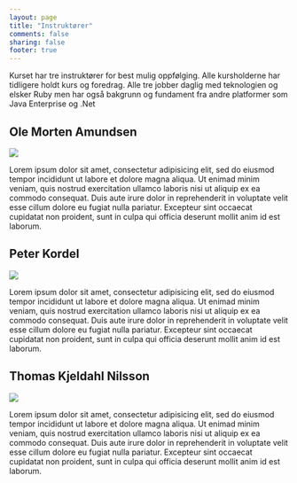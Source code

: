 ```yaml
---
layout: page
title: "Instruktører"
comments: false
sharing: false
footer: true
---
```


<p>Kurset har tre instruktører for best mulig oppfølging. Alle
kursholderne har tidligere holdt kurs og foredrag. Alle tre jobber
daglig med teknologien og elsker Ruby men har også bakgrunn og
fundament fra andre platformer som Java Enterprise og .Net</p>


<h2>Ole Morten Amundsen</h2>

<div class="instructor-profile">
<img src="https://si0.twimg.com/profile_images/705176024/ole_morten_closeup_2_reasonably_small.JPG"/>
<p>Lorem ipsum dolor sit amet, consectetur adipisicing elit, sed do
eiusmod tempor incididunt ut labore et dolore magna aliqua. Ut enimad
minim veniam, quis nostrud exercitation ullamco laboris nisi ut
aliquip ex ea commodo consequat. Duis aute irure dolor in
reprehenderit in voluptate velit esse cillum dolore eu fugiat nulla
pariatur. Excepteur sint occaecat cupidatat non proident, sunt in
culpa qui officia deserunt mollit anim id est laborum.</p>
</div>




<h2>Peter Kordel</h2>

<div class="instructor-profile">
<img src="https://si0.twimg.com/profile_images/15153102/peter1_reasonably_small.jpg"/>
<p>Lorem ipsum dolor sit amet, consectetur adipisicing elit, sed do
eiusmod tempor incididunt ut labore et dolore magna aliqua. Ut enimad
minim veniam, quis nostrud exercitation ullamco laboris nisi ut
aliquip ex ea commodo consequat. Duis aute irure dolor in
reprehenderit in voluptate velit esse cillum dolore eu fugiat nulla
pariatur. Excepteur sint occaecat cupidatat non proident, sunt in
culpa qui officia deserunt mollit anim id est laborum.</p>
</div>




<h2>Thomas Kjeldahl Nilsson</h2>

<div class="instructor-profile">
<img src="https://si0.twimg.com/profile_images/270933405/colorPortrait_reasonably_small.jpg"/>
<p>Lorem ipsum dolor sit amet, consectetur adipisicing elit, sed do
eiusmod tempor incididunt ut labore et dolore magna aliqua. Ut enimad
minim veniam, quis nostrud exercitation ullamco laboris nisi ut
aliquip ex ea commodo consequat. Duis aute irure dolor in
reprehenderit in voluptate velit esse cillum dolore eu fugiat nulla
pariatur. Excepteur sint occaecat cupidatat non proident, sunt in
culpa qui officia deserunt mollit anim id est laborum.</p>
</div>
